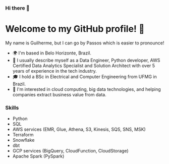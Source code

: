 ### Hi there 👋

Welcome to my GitHub profile! 🎉
========================================

My name is Guilherme, but I can go by Passos which is easier to pronounce!

* 🌍 I'm based in Belo Horizonte, Brazil. 
* 👀 I usually describe myself as a Data Engineer, Python developer, AWS Certified Data Analytics Specialist and Solution Architect 
with over 5 years of experience in the tech industry. 
* 🎓 I hold a BSc in Electrical and Computer Engineering from UFMG in Brazil. 
* 🧐 I'm interested in cloud computing, big data technologies, and helping companies extract 
business value from data.

### Skills
* Python
* SQL
* AWS services (EMR, Glue, Athena, S3, Kinesis, SQS, SNS, MSK)
* Terraform
* Snowflake
* dbt
* GCP services (BigQuery, CloudFunction, CloudStorage)
* Apache Spark (PySpark)